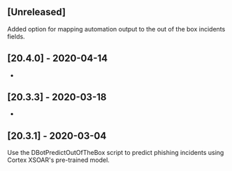 ## [Unreleased]
Added option for mapping automation output to the out of the box incidents fields.

## [20.4.0] - 2020-04-14
-

## [20.3.3] - 2020-03-18
-

## [20.3.1] - 2020-03-04
Use the DBotPredictOutOfTheBox script to predict phishing incidents using Cortex XSOAR's pre-trained model.
